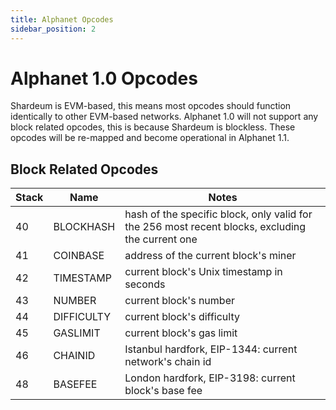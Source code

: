 ```yaml
---
title: Alphanet Opcodes
sidebar_position: 2
---
```


# Alphanet 1.0 Opcodes

Shardeum is EVM-based, this means most opcodes should function identically to other EVM-based networks. Alphanet 1.0 will not support any block related opcodes, this is because Shardeum is blockless. These opcodes will be re-mapped and become operational in Alphanet 1.1.

## Block Related Opcodes

| **Stack** 	| **Name**   	| **Notes**                                                                                        	|
|-----------	|------------	|--------------------------------------------------------------------------------------------------	|
| 40        	| BLOCKHASH  	| hash of the specific block, only valid for the 256 most recent blocks, excluding the current one 	|
| 41        	| COINBASE   	| address of the current block's miner                                                             	|
| 42        	| TIMESTAMP  	| current block's Unix timestamp in seconds                                                        	|
| 43        	| NUMBER     	| current block's number                                                                           	|
| 44        	| DIFFICULTY 	| current block's difficulty                                                                       	|
| 45        	| GASLIMIT   	| current block's gas limit                                                                        	|
| 46        	| CHAINID    	| Istanbul hardfork, EIP-1344: current network's chain id                                          	|
| 48        	| BASEFEE    	| London hardfork, EIP-3198: current block's base fee                                              	|
